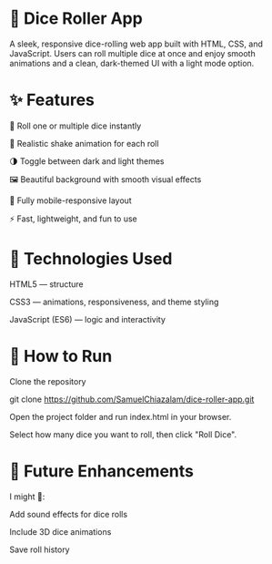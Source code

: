 # 🎲 Dice Roller App

A sleek, responsive dice-rolling web app built with HTML, CSS, and JavaScript.
Users can roll multiple dice at once and enjoy smooth animations and a clean, dark-themed UI with a light mode option.

# ✨ Features

🎲 Roll one or multiple dice instantly

💫 Realistic shake animation for each roll

🌗 Toggle between dark and light themes

🖼️ Beautiful background with smooth visual effects

📱 Fully mobile-responsive layout

⚡ Fast, lightweight, and fun to use

# 🧠 Technologies Used

HTML5 — structure

CSS3 — animations, responsiveness, and theme styling

JavaScript (ES6) — logic and interactivity

# 🚀 How to Run

Clone the repository

git clone https://github.com/SamuelChiazalam/dice-roller-app.git


Open the project folder and run index.html in your browser.

Select how many dice you want to roll, then click "Roll Dice".

# 🧩 Future Enhancements
I might 🌚:

Add sound effects for dice rolls

Include 3D dice animations

Save roll history
